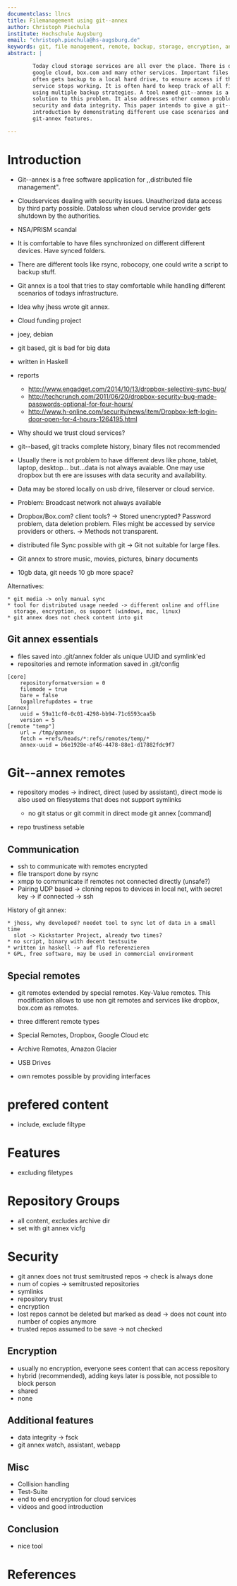```yaml
---
documentclass: llncs
title: Filemanagement using git--annex
author: Christoph Piechula
institute: Hochschule Augsburg
email: "christoph.piechula@hs-augsburg.de"
keywords: git, file management, remote, backup, storage, encryption, annex
abstract: | 

        Today cloud storage services are all over the place. There is dropbox,
        google cloud, box.com and many other services. Important files also
        often gets backup to a local hard drive, to ensure access if the cloud
        service stops working. It is often hard to keep track of all files by
        using multiple backup strategies. A tool named git--annex is a possible
        solution to this problem. It also addresses other common problems like
        security and data integrity. This paper intends to give a git--annex
        introduction by demonstrating different use case scenarios and
        git-annex features.

---
```



# Introduction

* Git--annex is a free software application for ,,distributed file management". 
* Cloudservices dealing with security issues. Unauthorized data access by third
  party possible. Dataloss when cloud service provider gets shutdown by the
  authorities.
* NSA/PRISM scandal
* It is comfortable to have files synchronized on different different devices.
  Have synced folders.
* There are different tools like rsync, robocopy, one could write a script to
  backup stuff.
* Git annex is a tool that tries to stay comfortable while handling different
  scenarios of todays infrastructure.
* Idea why jhess wrote git annex.

* Cloud funding project
* joey, debian
* git based, git is bad for big data
* written in Haskell
* reports
    * http://www.engadget.com/2014/10/13/dropbox-selective-sync-bug/
    * http://techcrunch.com/2011/06/20/dropbox-security-bug-made-passwords-optional-for-four-hours/
    * http://www.h-online.com/security/news/item/Dropbox-left-login-door-open-for-4-hours-1264195.html

* Why should we trust cloud services?
* git--based, git tracks complete history, binary files not recommended

* Usually there is not problem to have different devs like phone, tablet,
  laptop, desktop... but...data is not always avaiable. One may use dropbox but
  th ere are issuses with data security and availability.

* Data may be stored locally on usb drive, fileserver or cloud service.
* Problem: Broadcast network not always available
* Dropbox/Box.com? client tools? -> Stored unencrypted? Password problem, data
  deletion problem. Files might be accessed by service providers or others. ->
  Methods not transparent.

* distributed file Sync possible with git -> Git not suitable for large files. 
* Git annex to strore music, movies, pictures, binary documents
* 10gb data, git needs 10 gb more space?

Alternatives:

    * git media -> only manual sync
    * tool for distributed usage needed -> different online and offline
      storage, encryption, os support (windows, mac, linux)
    * git annex does not check content into git

## Git annex essentials

* files saved into .git/annex folder als unique UUID and symlink'ed
* repositories and remote information saved in .git/config

~~~
[core]
	repositoryformatversion = 0
	filemode = true
	bare = false
	logallrefupdates = true
[annex]
	uuid = 59a11cf0-0c01-4298-bb94-71c6593caa5b
	version = 5
[remote "temp"]
	url = /tmp/gannex
	fetch = +refs/heads/*:refs/remotes/temp/*
	annex-uuid = b6e1928e-af46-4478-88e1-d17882fdc9f7
~~~

# Git--annex remotes

* repository modes -> indirect, direct (used by assistant), direct mode is
  also used on filesystems that does not support symlinks
  * no git status or git commit in direct mode git annex [command] 

* repo trustiness setable

## Communication

 * ssh to communicate with remotes encrypted
 * file transport done by rsync
 * xmpp to communicate if remotes not connected directly (unsafe?)
 * Pairing UDP based -> cloning repos to devices in local net, with secret
   key -> if connected -> ssh

History of git annex:

    * jhess, why developed? needet tool to sync lot of data in a small time
      slot -> Kickstarter Project, already two times?
    * no script, binary with decent testsuite
    * written in haskell -> auf flo referenzieren
    * GPL, free software, may be used in commercial environment


## Special remotes

* git remotes extended by special remotes. Key-Value remotes. This
  modification allows to use non git remotes and services like dropbox, box.com
as remotes.
* three different remote types

* Special Remotes, Dropbox, Google Cloud etc
* Archive Remotes, Amazon Glacier
* USB Drives

* own remotes possible by providing interfaces

# prefered content

* include, exclude filtype


# Features

* excluding filetypes

# Repository Groups

* all content, excludes archive dir
* set with git annex vicfg


# Security

* git annex does not trust semitrusted repos -> check is always done
* num of copies -> semitrusted repositories
* symlinks
* repository trust
* encryption
* lost repos cannot be deleted but marked as dead -> does not count into
  number of copies anymore
* trusted repos assumed to be save -> not checked

## Encryption

* usually no encryption, everyone sees content that can access repository
* hybrid (recommended), adding keys later is possible, not possible to block person 
* shared
* none

## Additional features

* data integrity -> fsck
* git annex watch, assistant, webapp

## Misc

* Collision handling
* Test-Suite
* end to end encryption for cloud services
* videos and good introduction

## Conclusion

* nice tool


# References
